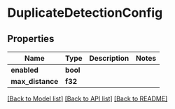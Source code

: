 # DuplicateDetectionConfig

## Properties

Name | Type | Description | Notes
------------ | ------------- | ------------- | -------------
**enabled** | **bool** |  | 
**max_distance** | **f32** |  | 

[[Back to Model list]](../README.md#documentation-for-models) [[Back to API list]](../README.md#documentation-for-api-endpoints) [[Back to README]](../README.md)


